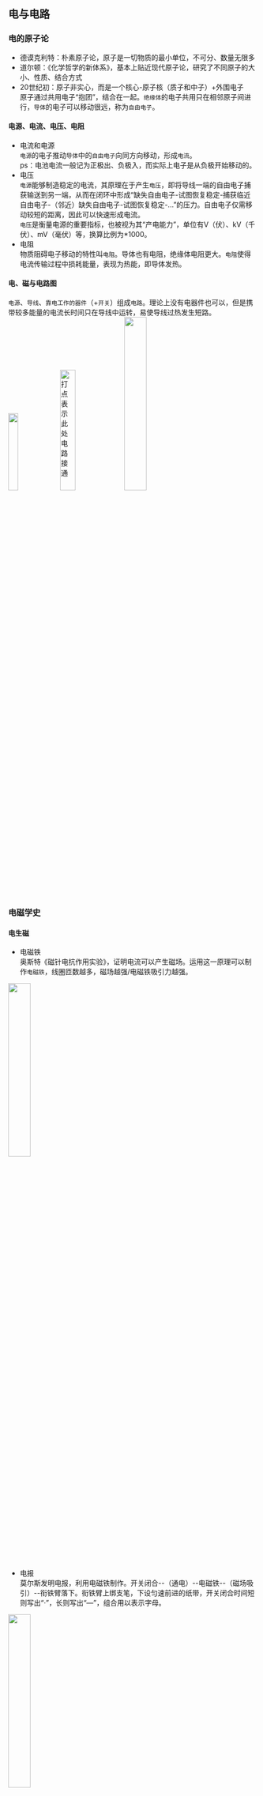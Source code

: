 ## 电与电路  
  
### 电的原子论
- 德谟克利特：朴素原子论，原子是一切物质的最小单位，不可分、数量无限多 
- 道尔顿：《化学哲学的新体系》，基本上贴近现代原子论，研究了不同原子的大小、性质、结合方式  
- 20世纪初：原子非实心，而是一个核心-原子核（质子和中子）+外围电子  
原子通过共用电子“抱团”，结合在一起。`绝缘体`的电子共用只在相邻原子间进行，`导体`的电子可以移动很远，称为`自由电子`。  
#### 电源、电流、电压、电阻
- 电流和电源  
`电源`的电子推动`导体`中的`自由电子`向同方向移动，形成`电流`。  
ps：电池电流一般记为正极出、负极入，而实际上电子是从负极开始移动的。  
- 电压   
`电源`能够制造稳定的电流，其原理在于产生`电压`，即将导线一端的自由电子捕获输送到另一端，从而在闭环中形成“缺失自由电子-试图恢复稳定-捕获临近自由电子-（邻近）缺失自由电子-试图恢复稳定-...”的压力。自由电子仅需移动较短的距离，因此可以快速形成电流。  
`电压`是衡量电源的重要指标，也被视为其“产电能力”，单位有V（伏）、kV（千伏）、mV（毫伏）等，换算比例为\*1000。  
- 电阻  
物质阻碍电子移动的特性叫`电阻`。导体也有电阻，绝缘体电阻更大。`电阻`使得电流传输过程中损耗能量，表现为热能，即导体发热。
#### 电、磁与电路图  
`电源`、`导线`、`靠电工作的器件`（+`开关`）组成`电路`。理论上没有电器件也可以，但是携带较多能量的电流长时间只在导线中运转，易使导线过热发生短路。  
<img src="https://github.com/KillTheBat-hub/ComputerLearning/blob/master/ReadingList/images/%E7%A9%BF%E8%B6%8A%E8%AE%A1%E7%AE%97%E6%9C%BA%E7%9A%84%E8%BF%B7%E9%9B%BE/%E7%94%B5%E8%B7%AF%E7%AC%A6%E5%8F%B7.JPG#pic_center" width=20%> <img src="https://github.com/KillTheBat-hub/ComputerLearning/blob/master/ReadingList/images/%E7%A9%BF%E8%B6%8A%E8%AE%A1%E7%AE%97%E6%9C%BA%E7%9A%84%E8%BF%B7%E9%9B%BE/%E7%94%B5%E8%B7%AF%E4%BA%A4%E5%8F%89.JPG#pic_center" width=25% alt="打点表示此处电路接通"> <img src="https://github.com/KillTheBat-hub/ComputerLearning/blob/master/ReadingList/images/%E7%A9%BF%E8%B6%8A%E8%AE%A1%E7%AE%97%E6%9C%BA%E7%9A%84%E8%BF%B7%E9%9B%BE/%E7%81%AF%E6%B3%A1%E7%94%B5%E8%B7%AF%E5%9B%BE.JPG#pic_center" width=30%>  

### 电磁学史
#### 电生磁
- 电磁铁  
奥斯特《磁针电抗作用实验》，证明电流可以产生磁场。运用这一原理可以制作`电磁铁`，线圈匝数越多，磁场越强/电磁铁吸引力越强。
<img src="https://github.com/KillTheBat-hub/ComputerLearning/blob/master/ReadingList/images/%E7%A9%BF%E8%B6%8A%E8%AE%A1%E7%AE%97%E6%9C%BA%E7%9A%84%E8%BF%B7%E9%9B%BE/%E5%88%B6%E4%BD%9C%E7%94%B5%E7%A3%81%E9%93%81.JPG" width=30%>   

- 电报  
莫尔斯发明电报，利用电磁铁制作。开关闭合--（通电）--电磁铁--（磁场吸引）--衔铁臂落下。衔铁臂上绑支笔，下设匀速前进的纸带，开关闭合时间短则写出“·”，长则写出“—”，组合用以表示字母。    
<img src="https://github.com/KillTheBat-hub/ComputerLearning/blob/master/ReadingList/images/%E7%A9%BF%E8%B6%8A%E8%AE%A1%E7%AE%97%E6%9C%BA%E7%9A%84%E8%BF%B7%E9%9B%BE/%E8%8E%AB%E5%B0%94%E6%96%AF%E7%94%B5%E6%8A%A5.JPG" width=30%>  

- 继电器  
现实中发送电报，每隔一段距离就设置一个中继站，将电报内容写下再原样发送出去。原因是电报的线路不能过长，以免电阻过大而使电流减小到不能使电磁铁正常吸合。人工做这项工作非常麻烦，因此发明了`继电器`，直接接到延长的线路上。在衔铁臂下放置一个金属触点，连接导线，另一端导线接在衔铁臂上，金属触点+衔铁臂=续线的开关；中间串接一个电源以保证延长的线路中电流不过小。   
<img src="https://github.com/KillTheBat-hub/ComputerLearning/blob/master/ReadingList/images/%E7%A9%BF%E8%B6%8A%E8%AE%A1%E7%AE%97%E6%9C%BA%E7%9A%84%E8%BF%B7%E9%9B%BE/%E7%BB%A7%E7%94%B5%E5%99%A8.JPG" width=30%>   

上图中，电源不是继电器的组成部分。而电源也可以成为继电器的组成部分，继电器开关自配电源、常通电，电流通过继电器时吸开开关，使它断开。
<img src="" width=30%>  

继电器的电路图表示，方块表示电磁铁，然后是一个衔铁开关。左边是平时断开、通电时电磁铁吸合接通，右边是平时接通。 

<img src="https://github.com/KillTheBat-hub/ComputerLearning/blob/master/ReadingList/images/%E7%A9%BF%E8%B6%8A%E8%AE%A1%E7%AE%97%E6%9C%BA%E7%9A%84%E8%BF%B7%E9%9B%BE/%E4%B8%A4%E7%A7%8D%E7%BB%A7%E7%94%B5%E5%99%A8%E7%AC%A6%E5%8F%B7.JPG" width=30%>  



#### 磁生电
科拉顿电磁感应实验，将磁铁插入线圈中并观察电流计示数，看是否产生电流，他的实验失败。法拉第再做实验，成功，法拉第线圈左侧是电生磁（将大铁圈变成电磁铁），右侧是磁生电，在通电瞬间/导体在磁场中运动时，电流表指针偏转。
<img src="https://github.com/KillTheBat-hub/ComputerLearning/blob/master/ReadingList/images/%E7%A9%BF%E8%B6%8A%E8%AE%A1%E7%AE%97%E6%9C%BA%E7%9A%84%E8%BF%B7%E9%9B%BE/%E6%B3%95%E6%8B%89%E7%AC%AC%E7%A3%81%E7%BA%BF%E5%9C%88.JPG" width=30%>  

##### 二电之争、变压器
爱迪生vs特斯拉，直流电vs交流电。实践证明提高电压有助于减小电流，减少输电过程中导线上的电能损耗，二电之争时代，由于直流电变压困难、成本过高，最终落败。
|直流电|交流电|
|---|---|
|电流大小、方向恒定|电流大小、方向非恒定，周期性变动|
|区分正负极|不区分正负极|
|相对来说较为稳定，安全性好|较为不稳定，触电危险大|
|变压技术要求高|变压简单，改变线圈匝数即可|
|灭弧难|灭弧易，一周期天然有两个零弧|

<img src="https://github.com/KillTheBat-hub/ComputerLearning/blob/master/ReadingList/images/%E7%A9%BF%E8%B6%8A%E8%AE%A1%E7%AE%97%E6%9C%BA%E7%9A%84%E8%BF%B7%E9%9B%BE/%E7%9B%B4%E6%B5%81%E7%94%B5%E7%94%B5%E5%8E%8B%E5%9B%BE.JPG" width=40%>  <img src="https://github.com/KillTheBat-hub/ComputerLearning/blob/master/ReadingList/images/%E7%A9%BF%E8%B6%8A%E8%AE%A1%E7%AE%97%E6%9C%BA%E7%9A%84%E8%BF%B7%E9%9B%BE/%E4%BA%A4%E6%B5%81%E7%94%B5%E7%94%B5%E5%8E%8B%E5%9B%BE.JPG" width=40%>   

- 交流电
`交流电`一般为旋转器件切割磁感线发电：当导体在磁场中运动时，产生电流。线圈在磁场中转动，电流方向也随之变化，①为正，到⑤转负，再到①回到正。在③和⑦，电流方向垂直于磁感线方向，电流值最大。
交流电周期变动的`频率`，衡量单位`Hz赫兹`，即1秒内周期重复的次数，如果1秒内重复一次则频率为1Hz。kHz、MHz、GHz换算单位均为\*1000。  

<img src="https://github.com/KillTheBat-hub/ComputerLearning/blob/master/ReadingList/images/%E7%A9%BF%E8%B6%8A%E8%AE%A1%E7%AE%97%E6%9C%BA%E7%9A%84%E8%BF%B7%E9%9B%BE/%E7%A3%81%E5%9C%BA%E4%B8%AD%E7%9A%84%E5%AF%BC%E4%BD%93.JPG" width=40%>  
<img src="https://github.com/KillTheBat-hub/ComputerLearning/blob/master/ReadingList/images/%E7%A9%BF%E8%B6%8A%E8%AE%A1%E7%AE%97%E6%9C%BA%E7%9A%84%E8%BF%B7%E9%9B%BE/%E7%A3%81%E5%9C%BA%E5%AF%BC%E4%BD%93%E8%BF%90%E5%8A%A8.JPG" width=40%>   

- 变压器
交流电变压方便，提高电压只需初级线圈匝数少于次级线圈。输电完成后再使用变压器降低电压，初级线圈多于次级线圈。下图表示的是一个降压器。  
<img src="https://github.com/KillTheBat-hub/ComputerLearning/blob/master/ReadingList/images/%E7%A9%BF%E8%B6%8A%E8%AE%A1%E7%AE%97%E6%9C%BA%E7%9A%84%E8%BF%B7%E9%9B%BE/%E5%8F%98%E5%8E%8B%E5%99%A8.JPG" width=30%>

##### 无线电
（麦克斯韦方程组 赫兹无限电波感应实验）    

## 二进制与电路
### 二进制
逢二进一，末位开始分别为：2^0,2^1,2^2,...（十进制相同，10^0，10^1，10^2，...）。
- 二进制也有小数，用小数点隔开。
- 二进制数字往往是一长串，因此像十进制那样计算十位、百位、千位就过于繁琐。一个二进制数位称为一个`bit比特`，记为`b`，每个二进制数位只有0、1两个可能值。因此一串10位二进制数可记为10b，10比特。  
<img src="https://github.com/KillTheBat-hub/ComputerLearning/blob/master/ReadingList/images/%E7%A9%BF%E8%B6%8A%E8%AE%A1%E7%AE%97%E6%9C%BA%E7%9A%84%E8%BF%B7%E9%9B%BE/%E4%BD%8D%E6%95%B0%E6%A0%87%E8%AE%B0.JPG" width=20% alt="二进制位数标识">  

### 二进制电路
约定0表示“关”，1表示“开”  
<img src="https://github.com/KillTheBat-hub/ComputerLearning/blob/master/ReadingList/images/%E7%A9%BF%E8%B6%8A%E8%AE%A1%E7%AE%97%E6%9C%BA%E7%9A%84%E8%BF%B7%E9%9B%BE/01%E7%A4%BA%E6%95%B0.JPG" width=30%> <img src="https://github.com/KillTheBat-hub/ComputerLearning/blob/master/ReadingList/images/%E7%A9%BF%E8%B6%8A%E8%AE%A1%E7%AE%97%E6%9C%BA%E7%9A%84%E8%BF%B7%E9%9B%BE/%E4%BA%8C%E8%BF%9B%E5%88%B6%E9%83%A8%E4%BB%B6.JPG" width=25%> <img src="https://github.com/KillTheBat-hub/ComputerLearning/blob/master/ReadingList/images/%E7%A9%BF%E8%B6%8A%E8%AE%A1%E7%AE%97%E6%9C%BA%E7%9A%84%E8%BF%B7%E9%9B%BE/%E4%BA%8C%E8%BF%9B%E5%88%B6%E9%83%A8%E4%BB%B6%E7%81%AF%E6%B3%A1.JPG" width=30%>

#### 全加器构造加法机
二进制相加与十进制一样，对位相加。一个1得1，两个1得0进1，三个1得1进1。两种情况：有进位、无进位，相加后得到的结果可能性分别为三种：  
（ps：请根据下图示意写出这六种可能性）   
<img src="https://github.com/KillTheBat-hub/ComputerLearning/blob/master/ReadingList/images/%E7%A9%BF%E8%B6%8A%E8%AE%A1%E7%AE%97%E6%9C%BA%E7%9A%84%E8%BF%B7%E9%9B%BE/%E6%97%A0%E8%BF%9B%E4%BD%8D%E7%9B%B8%E5%8A%A0.JPG" width=30% ><img src="https://github.com/KillTheBat-hub/ComputerLearning/blob/master/ReadingList/images/%E7%A9%BF%E8%B6%8A%E8%AE%A1%E7%AE%97%E6%9C%BA%E7%9A%84%E8%BF%B7%E9%9B%BE/%E6%9C%89%E8%BF%9B%E4%BD%8D%E7%9B%B8%E5%8A%A0.JPG" width=30% >   
  
用全加器构造二进制加法机，如下图：    
<img src="https://github.com/KillTheBat-hub/ComputerLearning/blob/master/ReadingList/images/%E7%A9%BF%E8%B6%8A%E8%AE%A1%E7%AE%97%E6%9C%BA%E7%9A%84%E8%BF%B7%E9%9B%BE/3%E6%AF%94%E7%89%B9%E5%8A%A0%E6%B3%95%E6%9C%BA.JPG" width=40%>     
`A`、`B`分别表示(a0,b0),(a1,b1),...，`C1`表示上次产生的进位（0或1），`C0`表示本次产生的进位，`S`表示运算结果。最后一个`C0`也作为一个输出结果，表示最后一次进位，因此两个3位二进制加法：需要全加器3个，最后得到4位输出结果。  

#### 逻辑电路
##### 逻辑学

布尔用字母和运算符号表示逻辑。 
A=1,真。A=0，假。  
`联言推理`A×B，当A、B均为真时才为真=均为1时才得1，即`与运算`。
`并言推理`A+B，当A、B有一个为真就为真，即`或运算`。  
### 逻辑电路
香农《继电器和开关电路的符号化分析》使用布尔逻辑解释电路。（但是0、1分别表示闭合、打开）
<img src="" width=30%>  
<img src="" width=30%>   

理论上布尔逻辑可解释一切复杂电路，比如AB+C，可以看出是一个串联的A、B和一个并联的C。如果AB+C=1，则AB=1或C=1，AB必须都闭合，或C闭合。  
<img src="" width=30%>
##### 逻辑电路
- 非门
常开继电器开关在逻辑电路中称为`非门`  
<img src="非门" width=30%>  <img src="非门应用" width=30%>  
更常见的共用电源，以及它的规范电路表示方法：  
<img src="" width=30%>  
<img src="" width=30%>  
<img src="" width=30%>  
非门的简单画法和符号：  
<img src="" width=30%> <img src="" width=30%>   

- 与门  
<img src="" width=30%>  

- 或门
<img src="" width=30%>  

- 异或门
一个示警电路，当A、B只有一个运行时报警，而都闭合、都断开时显示正常。  
<img src="" width=30%>  
它的逻辑表达式：F=(非A)\*B+A\*(非B)，0表示`非`。ps:图中有一处错误，表达式后项应为A(非B)
<img src="" width=30%> 

这个电路形态即`异或门`，简化电路图如下：  
<img src="" width=30%>  
